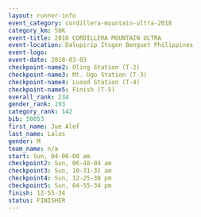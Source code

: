 ```yaml
---
layout: runner-info 
event_category: cordillera-mountain-ultra-2018 
category_km: 50K 
event-title: 2018 CORDILLERA MOUNTAIN ULTRA 
event-location: Dalupirip Itogon Benguet Philippines 
event-logo: 
event-date: 2018-03-03 
checkpoint-name2: Oling Station (T-2) 
checkpoint-name3: Mt. Ugo Station (T-3) 
checkpoint-name4: Lusod Station (T-4) 
checkpoint-name5: Finish (T-5) 
overall_rank: 234
gender_rank: 193
category_rank: 142
bib: 50053
first_name: Jue Alef
last_name: Lalas
gender: M
team_name: n/a
start: Sun, 04-00-00 am
checkpoint2: Sun, 06-48-04 am
checkpoint3: Sun, 10-31-31 am
checkpoint4: Sun, 12-25-38 pm
checkpoint5: Sun, 04-55-34 pm
finish: 12-55-34
status: FINISHER
---
```

